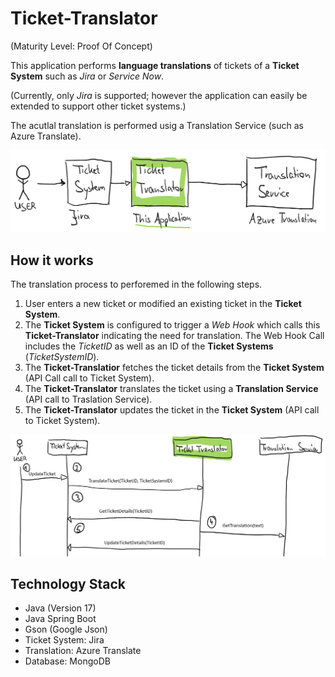 ﻿# Ticket-Translator
(Maturity Level: Proof Of Concept)

This application performs **language translations** of tickets of a **Ticket System** such as *Jira* or *Service Now*.

(Currently, only *Jira* is supported; however the application can easily be extended to support other ticket systems.)

The acutlal translation is performed usig a Translation Service (such as Azure Translate).

![System Landscape Overview](/Documentation/Images/Landscape.png)

## How it works
The translation process to perforemed in the following steps.
1. User enters a new ticket or modified an existing ticket in the **Ticket System**.
2. The **Ticket System** is configured to trigger a *Web Hook* which calls this **Ticket-Translator** indicating the need for translation. The Web Hook Call includes the *TicketID* as well as an ID of the **Ticket Systems** (*TicketSystemID*).
3. The **Ticket-Translatior** fetches the ticket details from the **Ticket System** (API Call call to Ticket System).
4. The **Ticket-Translator** translates the ticket using a **Translation Service** (API call to Traslation Service).
5. The **Ticket-Translator** updates the ticket in the **Ticket System** (API call to Ticket System).

![System Landscape Overview](/Documentation/Images/SequenceDiagram.png)

## Technology Stack
* Java (Version 17)
* Java Spring Boot
* Gson (Google Json)
* Ticket System: Jira
* Translation: Azure Translate
* Database: MongoDB


